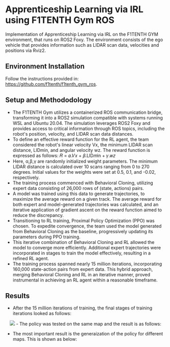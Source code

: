 # Apprenticeship Learning via IRL using F1TENTH Gym ROS
Implementation of Apprenticeship Learning via IRL on the F1TENTH GYM environment, that runs on ROS2 Foxy. The environment consists of the ego vehicle that provides information such as LIDAR scan data, velocities and positions via Rviz2.

## Environment Installation
Follow the instructions provided in: https://github.com/f1tenth/f1tenth_gym_ros.

## Setup and Methododology
- The F1TENTH Gym utilizes a containerized ROS communication bridge, transforming it into a ROS2 simulation compatible with systems running WSL and Ubuntu 20.04. The simulation leverages ROS2 Foxy and provides access to critical information through ROS topics, including the robot's position, velocity, and LIDAR scan data distances.
- To define an effective reward function for the RL
agent, the team considered the robot's linear velocity
Vx, the minimum LIDAR scan distance, LIDmin, and
angular velocity wz. The reward function is expressed
as follows: 𝑅 = 𝛼.𝑉𝑥 + 𝛽.LID𝑚in + 𝛾.𝑤𝑧 
- Here, α,β,γ are randomly initialized weight parameters. The minimum LIDAR distance is
calculated over 10 scans ranging from 0 to 270 degrees. Initial values for the weights were set at 0.5, 0.1, and -0.02, respectively. 
- The training process commenced with Behavioral Cloning, utilizing expert data consisting of 26,000 rows of (state, actions) pairs.
- A model was trained using this data to generate trajectories, to maximize the average reward on a given track. The average reward for both expert and model-generated trajectories was calculated, and an iterative application of gradient ascent on the reward function aimed to reduce the discrepancy.
- Transitioning to RL training, Proximal Policy Optimization (PPO) was chosen. To expedite
convergence, the team used the model generated from Behavioral Cloning as the baseline, progressively updating its parameters during PPO training. 
- This iterative combination of Behavioral Cloning and RL allowed the model to converge more efficiently. Additional expert trajectories were incorporated in stages to train the model effectively, resulting in a refined RL agent.
- The training process spanned nearly 15 million
iterations, incorporating 160,000 state-action pairs
from expert data. This hybrid approach, merging
Behavioral Cloning and RL in an iterative manner,
proved instrumental in achieving an RL agent within a
reasonable timeframe.

## Results
- After the 15 million iterations of training, the final stages of training iterations looked as follows:
<p align="center">
  <img src = "https://github.com/Badri-R-S/Apprenticeship-Learning-via-IRL-F1TENTH-GYM/blob/master/Results/Final_training_iterations.mp4"
    </p>
- The policy was tested on the same map and the result is as follows:

- The most important result is the generaization of the policy for different maps. This is shown as below:
